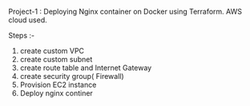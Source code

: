 Project-1 : Deploying Nginx container on Docker using Terraform. AWS cloud used.  

Steps :-
1) create custom VPC
2) create custom subnet
3) create route table and Internet Gateway
4) create security group( Firewall)
5) Provision EC2 instance
6) Deploy nginx continer 
